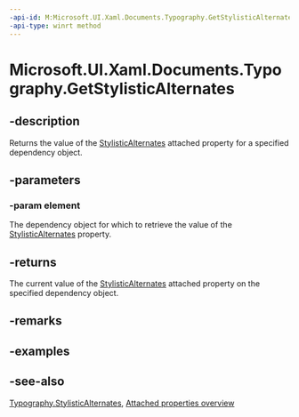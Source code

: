 ```yaml
---
-api-id: M:Microsoft.UI.Xaml.Documents.Typography.GetStylisticAlternates(Microsoft.UI.Xaml.DependencyObject)
-api-type: winrt method
---
```


<!-- Method syntax
public int GetStylisticAlternates(Windows.UI.Xaml.DependencyObject element)
-->

# Microsoft.UI.Xaml.Documents.Typography.GetStylisticAlternates

## -description
Returns the value of the [StylisticAlternates](typography_stylisticalternates.md) attached property for a specified dependency object.

## -parameters
### -param element
The dependency object for which to retrieve the value of the [StylisticAlternates](typography_stylisticalternates.md) property.

## -returns
The current value of the [StylisticAlternates](typography_stylisticalternates.md) attached property on the specified dependency object.

## -remarks

## -examples

## -see-also

[Typography.StylisticAlternates](typography_stylisticalternates.md), [Attached properties overview](/windows/uwp/xaml-platform/attached-properties-overview)
